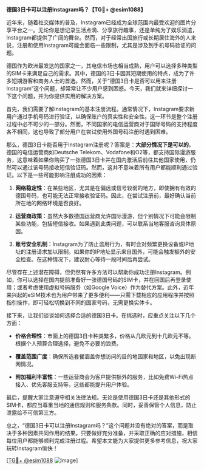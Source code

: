 **德国3日卡可以注册Instagram吗？【TG💪+ @esim1088】**

近年来，随着社交媒体的普及，Instagram已经成为全球范围内最受欢迎的图片分享平台之一。无论你是想记录生活点滴、分享旅行趣事，还是单纯为了娱乐消遣，Instagram都提供了广阔的舞台。然而，对于经常出国旅行或长期居住海外的人来说，注册和使用Instagram可能会面临一些限制，尤其是涉及到手机号码验证的问题。

德国作为欧洲最发达的国家之一，其电信市场也相当成熟，用户可以选择多种类型的SIM卡来满足自己的需求。其中，德国的3日卡因其短期使用的特点，成为了许多短期游客和商务人士的首选。然而，关于“德国3日卡是否可以用来注册Instagram”这个问题，却常常让不少用户感到困惑。今天，我们就来详细探讨一下这个问题，并为你提供实用的解决方案。

首先，我们需要了解Instagram的基本注册流程。通常情况下，Instagram要求新用户通过手机号码进行验证，以确保账户的真实性和安全性。这一环节是整个注册过程中必不可少的一部分。然而，不同国家的电信运营商对于国际号码的支持程度各不相同，这也导致了部分用户在尝试使用外国号码注册时遇到困难。

那么，德国3日卡能否用于Instagram注册呢？答案是：**大部分情况下是可以的**。德国的电信运营商如Deutsche Telekom、Vodafone和O2等，都支持国际漫游服务，这意味着如果你购买了一张德国3日卡并在国内激活后前往其他国家使用，仍然可以通过该号码接收短信验证码。然而，这并不意味着所有用户都能顺利通过验证。以下是一些可能影响注册成功的因素：

1. **网络稳定性**：在某些地区，尤其是在偏远或信号较弱的地方，即使拥有有效的德国号码，也可能无法正常接收验证码。因此，在尝试注册前，最好确认当前所在地的网络环境是否良好。
   
2. **运营商政策**：虽然大多数德国运营商允许国际漫游，但个别情况下可能会限制某些功能，包括短信接收。如果遇到此类问题，可以联系当地客服咨询具体原因。

3. **账号安全机制**：Instagram为了防止滥用行为，有时会对频繁更换设备或IP地址的注册请求加以限制。如果你的IP地址显示来自国外，可能会触发额外的安全检查。在这种情况下，建议耐心等待一段时间后再尝试。

尽管存在上述潜在障碍，但仍然有许多方法可以帮助你成功注册Instagram。例如，你可以选择在国内提前准备好一张德国号码的SIM卡，并在回国后再登录使用；或者考虑使用虚拟号码服务（如Google Voice）作为替代方案。此外，近年来兴起的eSIM技术也为用户带来了更多便利——只需下载相应的应用程序并按照指引操作，即可轻松切换到不同的国家号码，无需更换实体卡。

接下来，让我们谈谈如何选择合适的德国3日卡。在挑选时，应重点关注以下几个方面：

- **价格合理性**：市面上的德国3日卡种类繁多，价格从几欧元到十几欧元不等。根据个人预算合理选择，避免不必要的浪费。
  
- **覆盖范围广度**：确保所选套餐涵盖你想访问的目的地国家和地区，以免出现断网情况。
  
- **附加福利丰富性**：一些运营商会为客户提供额外的服务，比如免费Wi-Fi热点接入、优先客服支持等，这些都能提升用户体验。

最后，提醒大家注意遵守相关法律法规。无论是使用德国3日卡还是其他形式的SIM卡，都应当尊重当地的通信规则和服务条款。同时，妥善保管个人信息，防止泄露给不可信第三方。

总之，“德国3日卡可以注册Instagram吗？”这个问题并没有绝对的答案，而是取决于多种因素共同作用的结果。只要做好充分准备，并采取正确的应对措施，相信每位用户都能够顺利完成注册过程。希望本文能为大家提供更多参考信息，祝大家玩转Instagram愉快！

[[TG💪+ @esim1088](https://t.me/s/esim1088) ![Image](https://i.postimg.cc/4NQfJmqS/Snipaste-2025-05-13-00-14-12.png)]